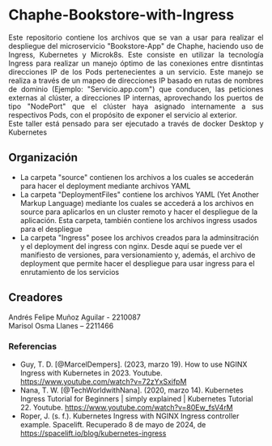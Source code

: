# Chaphe-Bookstore-with-Ingress

<p align='justify'>Este repositorio contiene los archivos que se van a usar para realizar el despliegue del microservicio "Bookstore-App" de Chaphe, haciendo uso de Ingress, Kubernetes y Microk8s. Este consiste en utilizar la tecnología Ingress para realizar un manejo óptimo de las conexiones entre disntintas direcciones IP de los Pods pertenecientes a un servicio. Este manejo se realiza a través de un mapeo de direcciones IP basado en rutas de nombres de dominio (Ejemplo: "Servicio.app.com") que conducen, las peticiones externas al clúster, a direcciones IP internas, aprovechando los puertos de tipo "NodePort" que el clúster haya asignado internamente a sus respectivos Pods, con el propósito de exponer el servicio al exterior. <br>
Este taller está pensado para ser ejecutado a través de docker Desktop y Kubernetes
</p>

## Organización
* La carpeta "source" contienen los archivos a los cuales se accederán para hacer el deployment mediante archivos YAML
* La carpeta "DeploymentFiles" contiene los archivos YAML (Yet Another Markup Language) mediante los cuales se accederá a los archivos en source para aplicarlos en un cluster remoto y hacer el despliegue de la aplicación. Esta carpeta, también contiene los archivos ingress usados para el despliegue
* La carpeta "Ingress" posee los archivos creados para la adminsitración y el deployment del ingress con nginx. Desde aquí se puede ver el manifiesto de versiones, para versionamiento y, además, el archivo de deployment que permite hacer el despliegue para usar ingress para el enrutamiento de los servicios

## Creadores
Andrés Felipe Muñoz Aguilar - 2210087 \
Marisol Osma Llanes – 2211466

### Referencias
* Guy, T. D. [@MarcelDempers]. (2023, marzo 19). How to use NGINX Ingress with Kubernetes in 2023. Youtube. https://www.youtube.com/watch?v=72zYxSxifpM
* Nana, T. W. [@TechWorldwithNana]. (2020, marzo 14). Kubernetes Ingress Tutorial for Beginners | simply explained | Kubernetes Tutorial 22. Youtube. https://www.youtube.com/watch?v=80Ew_fsV4rM
* Roper, J. (s. f.). Kubernetes Ingress with NGINX Ingress controller example. Spacelift. Recuperado 8 de mayo de 2024, de https://spacelift.io/blog/kubernetes-ingress
